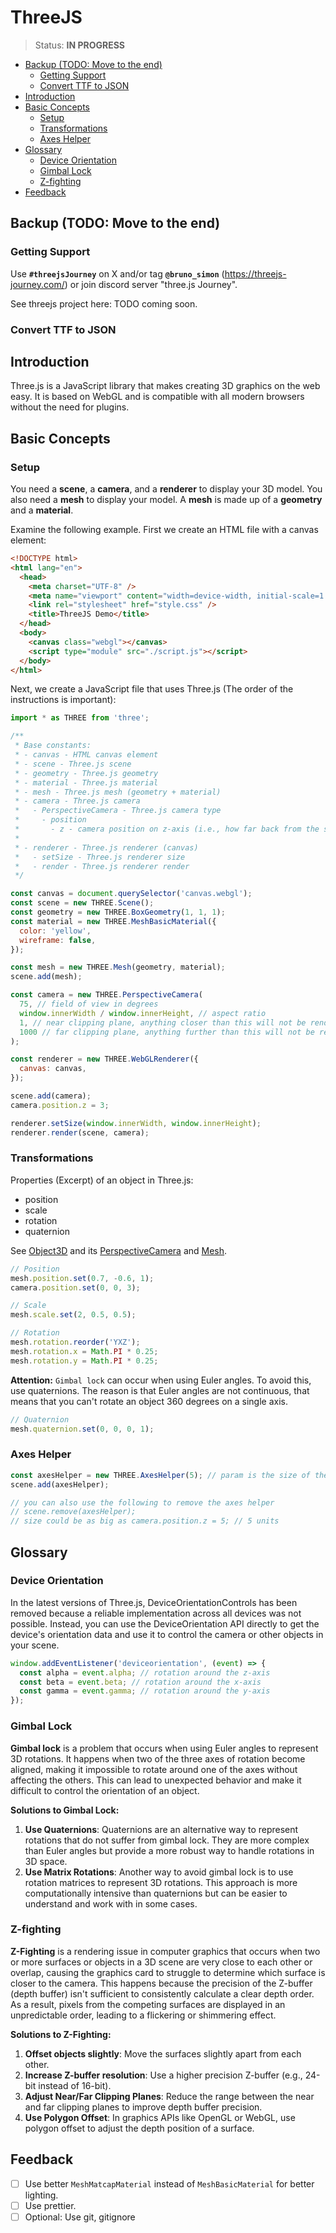 # ThreeJS

> Status: **IN PROGRESS**

<!-- @import "[TOC]" {cmd="toc" depthFrom=2 depthTo=6 orderedList=false} -->

<!-- code_chunk_output -->

- [Backup (TODO: Move to the end)](#backup-todo-move-to-the-end)
  - [Getting Support](#getting-support)
  - [Convert TTF to JSON](#convert-ttf-to-json)
- [Introduction](#introduction)
- [Basic Concepts](#basic-concepts)
  - [Setup](#setup)
  - [Transformations](#transformations)
  - [Axes Helper](#axes-helper)
- [Glossary](#glossary)
  - [Device Orientation](#device-orientation)
  - [Gimbal Lock](#gimbal-lock)
  - [Z-fighting](#z-fighting)
- [Feedback](#feedback)

<!-- /code_chunk_output -->

## Backup (TODO: Move to the end)

### Getting Support

Use **`#threejsJourney`** on X and/or tag **`@bruno_simon`** (<https://threejs-journey.com/>) or join discord server "three.js Journey".

See threejs project here: TODO coming soon.

### Convert TTF to JSON

## Introduction

Three.js is a JavaScript library that makes creating 3D graphics on the web easy. It is based on WebGL and is compatible with all modern browsers without the need for plugins.

## Basic Concepts

### Setup

You need a **scene**, a **camera**, and a **renderer** to display your 3D model. You also need a **mesh** to display your model. A **mesh** is made up of a **geometry** and a **material**.

Examine the following example. First we create an HTML file with a canvas element:

```html
<!DOCTYPE html>
<html lang="en">
  <head>
    <meta charset="UTF-8" />
    <meta name="viewport" content="width=device-width, initial-scale=1.0" />
    <link rel="stylesheet" href="style.css" />
    <title>ThreeJS Demo</title>
  </head>
  <body>
    <canvas class="webgl"></canvas>
    <script type="module" src="./script.js"></script>
  </body>
</html>
```

Next, we create a JavaScript file that uses Three.js (The order of the instructions is important):

```js
import * as THREE from 'three';

/**
 * Base constants:
 * - canvas - HTML canvas element
 * - scene - Three.js scene
 * - geometry - Three.js geometry
 * - material - Three.js material
 * - mesh - Three.js mesh (geometry + material)
 * - camera - Three.js camera
 *   - PerspectiveCamera - Three.js camera type
 *     - position
 *       - z - camera position on z-axis (i.e., how far back from the scene)
 *
 * - renderer - Three.js renderer (canvas)
 *   - setSize - Three.js renderer size
 *   - render - Three.js renderer render
 */

const canvas = document.querySelector('canvas.webgl');
const scene = new THREE.Scene();
const geometry = new THREE.BoxGeometry(1, 1, 1);
const material = new THREE.MeshBasicMaterial({
  color: 'yellow',
  wireframe: false,
});

const mesh = new THREE.Mesh(geometry, material);
scene.add(mesh);

const camera = new THREE.PerspectiveCamera(
  75, // field of view in degrees
  window.innerWidth / window.innerHeight, // aspect ratio
  1, // near clipping plane, anything closer than this will not be rendered
  1000 // far clipping plane, anything further than this will not be rendered
);

const renderer = new THREE.WebGLRenderer({
  canvas: canvas,
});

scene.add(camera);
camera.position.z = 3;

renderer.setSize(window.innerWidth, window.innerHeight);
renderer.render(scene, camera);

```

### Transformations

Properties (Excerpt) of an object in Three.js:

- position
- scale
- rotation
- quaternion

See [Object3D](https://threejs.org/docs/#api/en/core/Object3D) and its [PerspectiveCamera](https://threejs.org/docs/#api/en/cameras/PerspectiveCamera) and [Mesh](https://threejs.org/docs/#api/en/objects/Mesh).

```js
// Position
mesh.position.set(0.7, -0.6, 1);
camera.position.set(0, 0, 3);
```

```js
// Scale
mesh.scale.set(2, 0.5, 0.5);
```

```js
// Rotation
mesh.rotation.reorder('YXZ');
mesh.rotation.x = Math.PI * 0.25;
mesh.rotation.y = Math.PI * 0.25;
```

**Attention:** `Gimbal lock` can occur when using Euler angles. To avoid this, use quaternions. The reason is that Euler angles are not continuous, that means that you can't rotate an object 360 degrees on a single axis.

```js
// Quaternion
mesh.quaternion.set(0, 0, 0, 1);
```

### Axes Helper

```js
const axesHelper = new THREE.AxesHelper(5); // param is the size of the axes
scene.add(axesHelper);

// you can also use the following to remove the axes helper
// scene.remove(axesHelper);
// size could be as big as camera.position.z = 5; // 5 units
```

## Glossary

### Device Orientation

In the latest versions of Three.js, DeviceOrientationControls has been removed because a reliable implementation across all devices was not possible. Instead, you can use the DeviceOrientation API directly to get the device's orientation data and use it to control the camera or other objects in your scene.

```js
window.addEventListener('deviceorientation', (event) => {
  const alpha = event.alpha; // rotation around the z-axis
  const beta = event.beta; // rotation around the x-axis
  const gamma = event.gamma; // rotation around the y-axis
});
```

### Gimbal Lock

**Gimbal lock** is a problem that occurs when using Euler angles to represent 3D rotations. It happens when two of the three axes of rotation become aligned, making it impossible to rotate around one of the axes without affecting the others. This can lead to unexpected behavior and make it difficult to control the orientation of an object.

**Solutions to Gimbal Lock:**

1. **Use Quaternions**: Quaternions are an alternative way to represent rotations that do not suffer from gimbal lock. They are more complex than Euler angles but provide a more robust way to handle rotations in 3D space.
1. **Use Matrix Rotations**: Another way to avoid gimbal lock is to use rotation matrices to represent 3D rotations. This approach is more computationally intensive than quaternions but can be easier to understand and work with in some cases.

### Z-fighting

**Z-Fighting** is a rendering issue in computer graphics that occurs when two or more surfaces or objects in a 3D scene are very close to each other or overlap, causing the graphics card to struggle to determine which surface is closer to the camera. This happens because the precision of the Z-buffer (depth buffer) isn't sufficient to consistently calculate a clear depth order. As a result, pixels from the competing surfaces are displayed in an unpredictable order, leading to a flickering or shimmering effect.

**Solutions to Z-Fighting:**

1. **Offset objects slightly**: Move the surfaces slightly apart from each other.
1. **Increase Z-buffer resolution**: Use a higher precision Z-buffer (e.g., 24-bit instead of 16-bit).
1. **Adjust Near/Far Clipping Planes**: Reduce the range between the near and far clipping planes to improve depth buffer precision.
1. **Use Polygon Offset**: In graphics APIs like OpenGL or WebGL, use polygon offset to adjust the depth position of a surface.

## Feedback

- [ ] Use better `MeshMatcapMaterial` instead of `MeshBasicMaterial` for better lighting.
- [ ] Use prettier.
- [ ] Optional: Use git, gitignore
